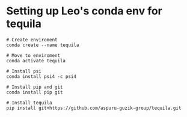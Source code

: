 # Setting up Leo's conda env for tequila
```shell
# Create enviroment
conda create --name tequila

# Move to enviroment
conda activate tequila

# Install psi
conda install psi4 -c psi4

# Install pip and git
conda install pip git

# Install tequila
pip install git+https://github.com/aspuru-guzik-group/tequila.git
```

